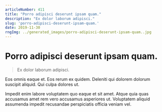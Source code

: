 ```yaml
---
articleNumber: 411
title: "Porro adipisci deserunt ipsam quam."
description: "Ex dolor laborum adipisci."
slug: 'porro-adipisci-deserunt-ipsam-quam.'
date: 2019-11-30
rngImg: ../generated_images/porro-adipisci-deserunt-ipsam-quam..jpg
---
```


# Porro adipisci deserunt ipsam quam.

> Ex dolor laborum adipisci.

Eos omnis eaque et. Eos rerum ex quidem. Deleniti qui dolorem dolorum suscipit aliquid. Qui culpa dolores ut.
 Impedit enim labore voluptatem quo eaque et sit amet. Atque quia quas accusamus amet rem vero accusamus asperiores ut. Voluptatem aliquid assumenda impedit recusandae perspiciatis officia veniam vel.
